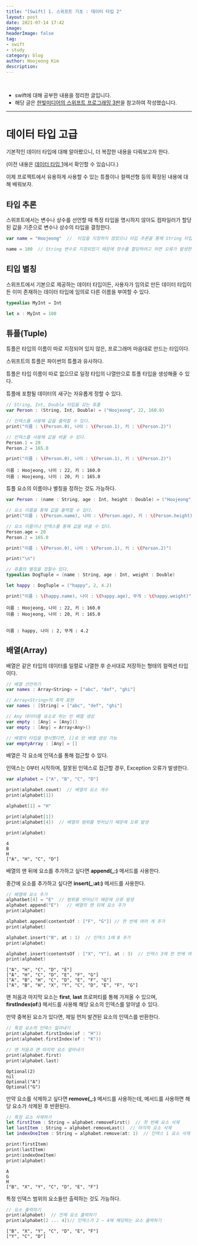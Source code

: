 ```yaml
---
title: "[Swift] 1. 스위프트 기초 : 데이터 타입 2"
layout: post
date: 2021-07-14 17:42
image: 
headerImage: false
tag:
- swift
- study
category: blog
author: Hoojeong Kim
description: 
---
```

<br/>

* swift에 대해 공부한 내용을 정리한 글입니다.
* 해당 글은 <a href="https://www.hanbit.co.kr/store/books/look.php?p_code=B9421379018" target="_blank">한빛미디어의 스위프트 프로그래밍 3판</a>을 참고하여 작성했습니다.

---

# 데이터 타입 고급
기본적인 데이터 타입에 대해 알아봤으니, 더 복잡한 내용을 다뤄보고자 한다.

(이전 내용은 <a href="https://hoojeong.dev/swift-4/" target="_blank">데이터 타입 1</a>에서 확인할 수 있습니다.)

이제 프로젝트에서 유용하게 사용할 수 있는 튜플이나 컬렉션형 등의 확장된 내용에 대해 배워보자.

## 타입 추론
스위프트에서는 변수나 상수를 선언할 때 특정 타입을 명시하지 않아도 컴파일러가 할당된 값을 기준으로 변수나 상수의 타입을 결정한다.

```swift
var name = "Hoojeong"  //  타입을 지정하지 않았으나 타입 추론을 통해 String 타입으로 선언

name = 100  // String 변수로 지정되었기 때문에 정수를 할당하려고 하면 오류가 발생한다.
```

## 티입 별칭
스위프트에서 기본으로 제공하는 데이터 타입이든, 사용자가 임의로 만든 데이터 타입이든 이미 존재하는 데이터 타입에 임의로 다른 이름을 부여할 수 있다.

```swift
typealias MyInt = Int

let x : MyInt = 100
```

## 튜플(Tuple)
튜플은 타입의 이름이 따로 지정되어 있지 않은, 프로그래머 마음대로 만드는 타입이다.

스위프트의 튜플은 파이썬의 튜플과 유사하다.

튜플은 타입 이름이 따로 없으므로 일정 타입의 나열만으로 튜플 타입을 생성해줄 수 있다.

튜플에 포함될 데이터의 새구는 자유롭게 정할 수 있다.

```swift
// String, Int, Double 타입을 갖는 튜플
var Person : (String, Int, Double) = ("Hoojeong", 22, 160.0)

// 인덱스를 사용해 값을 출력할 수 있다.
print("이름 : \(Person.0), 나이 : \(Person.1), 키 : \(Person.2)")

// 인덱스를 사용해 값을 바꿀 수 있다.
Person.1 = 20
Person.2 = 165.0

print("이름 : \(Person.0), 나이 : \(Person.1), 키 : \(Person.2)")
```

```
이름 : Hoojeong, 나이 : 22, 키 : 160.0
이름 : Hoojeong, 나이 : 20, 키 : 165.0
```

튜플 요소의 이름이나 별칭을 정하는 것도 가능하다.
```swift
var Person : (name : String, age : Int, height : Double) = ("Hoojeong", 22, 160.0)

// 요소 이름을 통해 값을 출력할 수 있다.
print("이름 : \(Person.name), 나이 : \(Person.age), 키 : \(Person.height)")

// 요소 이름이나 인덱스를 통해 값을 바꿀 수 있다.
Person.age = 20
Person.2 = 165.0

print("이름 : \(Person.0), 나이 : \(Person.1), 키 : \(Person.2)")

print("\n")

// 튜플의 별칭을 정할수 있다.
typealias DogTuple = (name : String, age : Int, weight : Double)

let happy : DogTuple = ("happy", 2, 4.2)

print("이름 : \(happy.name), 나이 : \(happy.age), 무게 : \(happy.weight)")
```

```
이름 : Hoojeong, 나이 : 22, 키 : 160.0
이름 : Hoojeong, 나이 : 20, 키 : 165.0


이름 : happy, 나이 : 2, 무게 : 4.2
```

## 배열(Array)
배열은 같은 타입의 데이터를 일렬로 나열한 후 순서대로 저장하는 형태의 컬렉션 타입이다.

```swift
// 배열 선언하기
var names : Array<String> = ["abc", "def", "ghi"]

// Array<String>의 축약 표현
var names : [String] = ["abc", "def", "ghi"]

// Any 데이터를 요소로 하는 빈 배열 생성
var empty : [Any] = [Any]()
var empty : [Any] = Array<Any>()

// 배열의 타입을 명시했다면, []로 빈 배열 생성 가능
var emptyArray : [Any] = []
```

배열은 각 요소에 인덱스를 통해 접근할 수 있다.

인덱스는 0부터 시작하며, 잘못된 인덱스로 접근할 경우, Exception 오류가 발생한다.

```swift
var alphabet = ["A", "B", "C", "D"]

print(alphabet.count)  // 배열의 요소 개수
print(alphabet[1])

alphabet[1] = "H"

print(alphabet[1])
print(alphabet[4])  // 배열의 범위를 벗어났기 때문에 오류 발생

print(alphabet)
```

```
4
B
H
["A", "H", "C", "D"]
```

배열의 맨 뒤에 요소를 추가하고 싶다면 __append(_:)__ 메서드를 사용한다.

중간에 요소를 추가하고 싶다면 __insert(_:at:)__ 메서드를 사용한다. 

```swift
// 배열에 요소 추가
alphatbet[4] = "E"  // 범위를 벗어났기 때문에 오류 발생
alphabet.append("E")   // 배열의 맨 뒤에 요소 추가
print(alphabet)

alphabet.append(contentsOf : ["F", "G"]) // 한 번에 여러 개 추가
print(alphabet)

alphabet.insert("B", at : 1)  // 인덱스 1에 B 추가
print(alphabet)

alphabet.insert(contentsOf : ["X", "Y"], at : 3)  // 인덱스 3에 한 번에 여러 개 추기
print(alphabet)
```

```
["A", "H", "C", "D", "E"]
["A", "H", "C", "D", "E", "F", "G"]
["A", "B", "H", "C", "D", "E", "F", "G"]
["A", "B", "H", "X", "Y", "C", "D", "E", "F", "G"]
```

맨 처음과 마지막 요소는 __first__, __last__ 프로퍼티를 통해 가져올 수 있으며, __firstIndex(of:)__ 메서드를 사용해 해당 요소의 인덱스를 알아낼 수 있다.

만약 중복된 요소가 있다면, 제일 먼저 발견된 요소의 인덱스를 반환한다.

```swift
// 특정 요소의 인덱스 알아내기
print(alphabet.firstIndex(of : "H"))
print(alphabet.firstIndex(of : "K"))

// 맨 처음과 맨 마지막 요소 알아내기
print(alphabet.first)
print(alphabet.last)
```

```
Optional(2)
nil
Optional("A")
Optional("G")
```

만약 요소를 삭제하고 싶다면 __remove(_:)__ 메서드를 사용하는데, 메서드를 사용하면 해당 요소가 삭제된 후 반환된다.

```swift
// 특정 요소 삭제하기
let firstItem : String = alphabet.removeFirst()  // 첫 번째 요소 삭제
let lastItem : String = alphabet.removeLast()  // 마지막 요소 삭제
let indexOneItem : String = alphabet.remove(at: 1)  // 인덱스 1 요소 삭제

print(firstItem)
print(lastItem)
print(indexOneItem)
print(alphabet)
```

```
A
G
H
["B", "X", "Y", "C", "D", "E", "F"]
```

특정 인덱스 범위의 요소들만 출력하는 것도 가능하다.

```swift
// 요소 출력하기
print(alphabet)  // 전체 요소 출력하기
print(alphabet[2 ... 4])// 인덱스가 2 ~ 4에 해당하는 요소 출력하기
```

```
["B", "X", "Y", "C", "D", "E", "F"]
["Y", "C", "D"]
```
